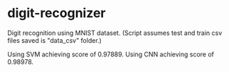 # digit-recognizer

Digit recognition using MNIST dataset. (Script assumes test and train csv files saved is "data_csv" folder.)

Using SVM achieving score of 0.97889.
Using CNN achieving score of 0.98978.

